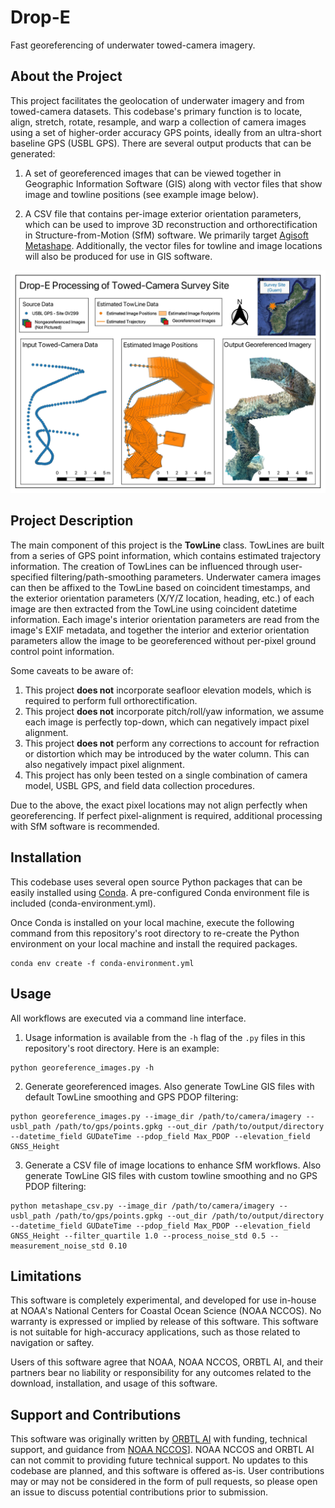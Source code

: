 # Drop-E
Fast georeferencing of underwater towed-camera imagery.

## About the Project
This project facilitates the geolocation of underwater imagery and from towed-camera datasets. This codebase's primary function is to locate, align,
stretch, rotate, resample, and warp a collection of camera images using a set of higher-order accuracy GPS points, ideally
from an ultra-short baseline GPS (USBL GPS). There are several output products that can be generated:

1. A set of georeferenced images that can be viewed together in Geographic Information Software (GIS) along with vector files that show image and towline positions (see example image below).

2. A CSV file that contains per-image exterior orientation parameters, which can be used to improve 3D reconstruction and orthorectification in Structure-from-Motion (SfM) software. We primarily target [Agisoft Metashape](https://www.agisoft.com/). Additionally, the vector files for towline and image locations will also be produced for use in GIS software.

![A map showing the Drop-E example workflow](/assets/drop-e_workflow_example.jpeg)

## Project Description
The main component of this project is the **TowLine** class. TowLines are built from a series of GPS point information, which contains estimated trajectory information. The creation of TowLines can be influenced through user-specified filtering/path-smoothing parameters. 
Underwater camera images can then be affixed to the TowLine based on coincident timestamps, and the exterior orientation parameters (X/Y/Z location, heading, etc.) of each image are then extracted from the TowLine using coincident datetime information. Each image's interior orientation parameters are read from the image's EXIF metadata, and together the interior and exterior orientation parameters allow the image to be georeferenced without per-pixel ground control point information.

Some caveats to be aware of:
1. This project **does not** incorporate seafloor elevation models, which is required to perform full orthorectification. 
2. This project **does not** incorporate pitch/roll/yaw information, we assume each image is perfectly top-down, which can negatively impact pixel alignment.
3. This project **does not** perform any corrections to account for refraction or
distortion which may be introduced by the water column. This can also negatively impact pixel alignment.
4. This project has only been tested on a single combination of camera model, USBL GPS, and field data collection procedures. 

Due to the above, the exact pixel locations may not align perfectly when georeferencing. If perfect pixel-alignment is required, additional processing with SfM software is recommended.

## Installation
This codebase uses several open source Python packages that can be easily installed using [Conda](https://docs.conda.io/en/latest/). A pre-configured Conda environment file is included (conda-environment.yml). 

Once Conda is installed on your local machine, execute the following command from this repository's root directory to re-create the Python environment on your local machine and install the required packages.

```
conda env create -f conda-environment.yml
```

## Usage
All workflows are executed via a command line interface. 

1. Usage information is available from the `-h` flag of the `.py` files in this repository's root directory. Here is an example:

```
python georeference_images.py -h
```

2. Generate georeferenced images. Also generate TowLine GIS files with default TowLine smoothing and GPS PDOP filtering:

```
python georeference_images.py --image_dir /path/to/camera/imagery --usbl_path /path/to/gps/points.gpkg --out_dir /path/to/output/directory --datetime_field GUDateTime --pdop_field Max_PDOP --elevation_field GNSS_Height
```

3. Generate a CSV file of image locations to enhance SfM workflows. Also generate TowLine GIS files with custom towline smoothing and no GPS PDOP filtering:

```
python metashape_csv.py --image_dir /path/to/camera/imagery --usbl_path /path/to/gps/points.gpkg --out_dir /path/to/output/directory --datetime_field GUDateTime --pdop_field Max_PDOP --elevation_field GNSS_Height --filter_quartile 1.0 --process_noise_std 0.5 --measurement_noise_std 0.10
```

## Limitations
This software is completely experimental, and developed for use in-house at NOAA's National Centers for Coastal Ocean Science (NOAA NCCOS). No warranty is expressed or implied by release of this software. This software is not suitable for high-accuracy applications, such as those related to navigation or saftey.

Users of this software agree that NOAA, NOAA NCCOS, ORBTL AI, and their partners bear no liability or responsibility for any outcomes related to the download, installation, and usage of this software.

## Support and Contributions
This software was originally written by [ORBTL AI](orbtl.ai) with funding, technical support, and guidance from [NOAA NCCOS](https://coastalscience.noaa.gov/)]. NOAA NCCOS and ORBTL AI can not commit to providing future technical support. No updates to this codebase are planned, and this software is offered as-is. User contributions may or may not be considered in the form of pull requests, so please open an issue to discuss potential contributions prior to submission.